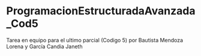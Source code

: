 # ProgramacionEstructuradaAvanzada_Cod5
Tarea en equipo para el ultimo parcial (Codigo 5) por Bautista Mendoza Lorena y García Candia Janeth
